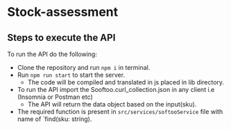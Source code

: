 ﻿# Stock-assessment

## Steps to execute the API

To run the API do the following:
- Clone the repository and run `npm i` in terminal.
- Run `npm run start` to start the server.
    - The code will be compiled and translated in js placed in lib directory.
- To run the API import the Sooftoo.curl_collection.json in any client i.e (Insomnia or Postman etc)
    - The API will return the data object based on the input(sku).
- The required function is present in `src/services/softooService` file with name of `find(sku: string).
